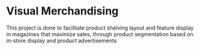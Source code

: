 # Visual Merchandising
This project  is done to facilitate product shelving layout and feature display in magazines that maximize sales, through product segmentation based on in-store display and product advertisements
